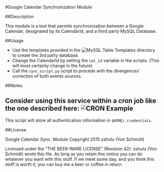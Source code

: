 #Google Calendar Synchronization Module 


##Description 


This module is a tool that permits synchronization between a Google
Calendar, designated by its CalendarId, and a third party MySQL Database.
    
##Usage


- Use the templates provided in the ![MySQL Table Templates](https://github.com/vonSchmidt/GoogleCalendarSync/tree/master/MySQL_Table_Templates)
directory to create the 3rd party database.
- Change the CalendarId by setting the `cal_id` variable in the scripts.
(This will most certainly change in the future)
- Call the `sync_script.py` script to procede with the divergences'
correction of both events sources.

##Notes

Consider using this service within a cron job like the one described here: 
![CRON Example](https://github.com/vonSchmidt/GoogleCalendarSync/tree/master/cronsched)
----
This script will store all authentication information in `$HOME/.credentials`.

##License

Google Calendar Sync. Module
Copyright 2015 zshulu (Von Schmidt)

Licensed under the "THE BEER-WARE LICENSE" (Revision 42):
zshulu (Von Schmidt) wrote this file. As long as you retain this notice you
can do whatever you want with this stuff. If we meet some day, and you think
this stuff is worth it, you can buy me a beer or coffee in return
